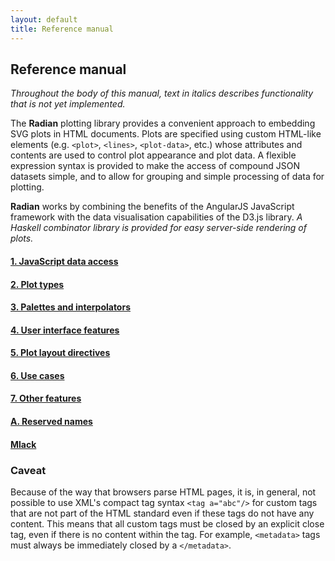 ```yaml
---
layout: default
title: Reference manual
---
```


## Reference manual

*Throughout the body of this manual, text in italics describes
functionality that is not yet implemented.*

The **Radian** plotting library provides a convenient approach to
embedding SVG plots in HTML documents.  Plots are specified using
custom HTML-like elements (e.g. `<plot>`, `<lines>`, `<plot-data>`,
etc.) whose attributes and contents are used to control plot
appearance and plot data.  A flexible expression syntax is provided to
make the access of compound JSON datasets simple, and to allow for
grouping and simple processing of data for plotting.

**Radian** works by combining the benefits of the AngularJS JavaScript
framework with the data visualisation capabilities of the D3.js
library.  *A Haskell combinator library is provided for easy
server-side rendering of plots.*

#### [1. JavaScript data access](01-javascript-data-access.html)
#### [2. Plot types](02-plot-types.html)
#### [3. Palettes and interpolators](03-palettes-and-interpolators.html)
#### [4. User interface features](04-user-interface-features.html)
#### [5. Plot layout directives](05-plot-layout-directives.html)
#### [6. Use cases](06-use-cases.html)
#### [7. Other features](07-other-features.html)
#### [A. Reserved names](A-reserved-names.html)
#### [Mlack](mlack.html)


### Caveat

Because of the way that browsers parse HTML pages, it is, in general,
not possible to use XML's compact tag syntax `<tag a="abc"/>` for
custom tags that are not part of the HTML standard even if these tags
do not have any content.  This means that all custom tags must be
closed by an explicit close tag, even if there is no content within
the tag.  For example, `<metadata>` tags must always be immediately
closed by a `</metadata>`.
